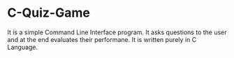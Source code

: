 # C-Quiz-Game

It is a simple Command Line Interface program.
It asks questions to the user and at the end evaluates their performane.
It is written purely in C Language.
